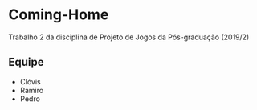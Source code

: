 # Coming-Home

Trabalho 2 da disciplina de Projeto de Jogos da Pós-graduação (2019/2)

## Equipe

- Clóvis
- Ramiro
- Pedro


